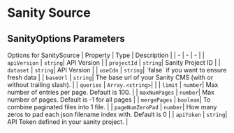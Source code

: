 # Sanity Source


## SanityOptions Parameters
Options for SanitySource
| Property | Type | Description |
| - | - | - |
| <a name="module_sanity-source.SanityOptions+apiVersion">`apiVersion`</a> |  <code>string</code>| API Version |
| <a name="module_sanity-source.SanityOptions+projectId">`projectId`</a> |  <code>string</code>| Sanity Project ID |
| <a name="module_sanity-source.SanityOptions+dataset">`dataset`</a> |  <code>string</code>| API Version |
| <a name="module_sanity-source.SanityOptions+useCdn">`useCdn`</a> |  <code>string</code>| &#x60;false&#x60; if you want to ensure fresh data |
| <a name="module_sanity-source.SanityOptions+baseUrl">`baseUrl`</a> |  <code>string</code>| The base url of your Sanity CMS (with or without trailing slash). |
| <a name="module_sanity-source.SanityOptions+queries">`queries`</a> |  <code>Array.&lt;string&gt;</code>|  |
| <a name="module_sanity-source.SanityOptions+limit">`limit`</a> |  <code>number</code>| Max number of entries per page. Default is 100. |
| <a name="module_sanity-source.SanityOptions+maxNumPages">`maxNumPages`</a> |  <code>number</code>| Max number of pages. Default is -1 for all pages |
| <a name="module_sanity-source.SanityOptions+mergePages">`mergePages`</a> |  <code>boolean</code>| To combine paginated files into 1 file. |
| <a name="module_sanity-source.SanityOptions+pageNumZeroPad">`pageNumZeroPad`</a> |  <code>number</code>| How many zeros to pad each json filename index with. Default is 0 |
| <a name="module_sanity-source.SanityOptions+apiToken">`apiToken`</a> |  <code>string</code>| API Token defined in your sanity project. |
